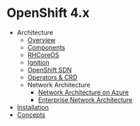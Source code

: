 # OpenShift 4.x
* Architecture
    * [Overview](/architecture/overview-readme.md)
    * [Components](/architecture/components-readme.md)
    * [RHCoreOS](/architecture/coreos-readme.md)
    * [Ignition](https://docs.openshift.com/container-platform/4.4/architecture/architecture-rhcos.html#rhcos-about-ignition_architecture-rhcos)
    * [OpenShift SDN](/architecture/ocp-sdn-network-readme.md)
    * [Operators & CRD](/architecture/operators-readme.md)
    * Network Architecture
        * [Network Architecture on Azure](/architecture/network-architecture-readme.md)
        * [Enterprise Network Architecture](/architecture/enterprise-network-architecture-readme.md)
* [Installation](/installation/install-readme.md)
* [Concepts](/concepts/concepts-readme.md)
